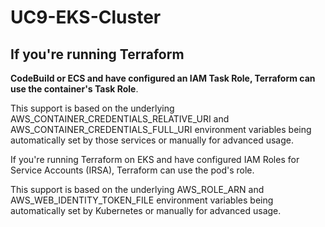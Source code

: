 # UC9-EKS-Cluster

## If you're running Terraform ##

 **CodeBuild or ECS and have configured an IAM Task Role, Terraform can use the container's Task Role**. 

This support is based on the underlying AWS_CONTAINER_CREDENTIALS_RELATIVE_URI and AWS_CONTAINER_CREDENTIALS_FULL_URI environment variables being automatically set by those services or manually for advanced usage.

If you're running Terraform on EKS and have configured IAM Roles for Service Accounts (IRSA), Terraform can use the pod's role. 

This support is based on the underlying AWS_ROLE_ARN and AWS_WEB_IDENTITY_TOKEN_FILE environment variables being automatically set by Kubernetes or manually for advanced usage.
